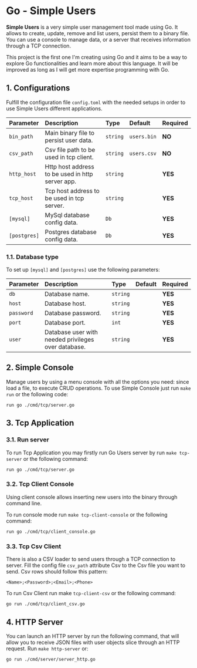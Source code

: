 # Go - Simple Users
**Simple Users** is a very simple user management tool made using Go.
It allows to create, update, remove and list users, persist them to a binary file.
You can use a console to manage data, or a server that receives information through a TCP connection.

This project is the first one I'm creating using Go and it aims to be a way to explore Go functionalities and learn more about this language.
It will be improved as long as I will get more expertise programming with Go.

## 1. Configurations

Fulfill the configuration file ``config.toml`` with the needed setups in order to use Simple Users different applications.

| Parameter | Description | Type | Default | Required |
|:---|:---|:---|:---|:---|
| ``bin_path`` | Main binary file to persist user data. | `string` | `users.bin` | **NO** |
| ``csv_path`` | Csv file path to be used in tcp client. | `string` | `users.csv` | **NO** |
| ``http_host`` | Http host address to be used in http server app. | `string` | ` ` | **YES** |
| ``tcp_host`` | Tcp host address to be used in tcp server. | `string` | ` ` | **YES** |
| ``[mysql]`` | MySql database config data. | `Db` | ` ` | **YES** |
| ``[postgres]`` | Postgres database config data. | `Db` | ` ` | **YES** |

### 1.1. Database type

To set up ``[mysql]`` and ``[postgres]`` use the following parameters:

| Parameter | Description | Type | Default | Required |
|:---|:---|:---|:---|:---|
| ``db`` | Database name. | `string` | ` ` | **YES** |
| ``host`` | Database host. | `string` | ` ` | **YES** |
| ``password`` | Database password. | `string` | ` ` | **YES** |
| ``port`` | Database port. | `int` | ` ` | **YES** |
| ``user`` | Database user with needed privileges over database. | `string` | ` ` | **YES** |

## 2. Simple Console

Manage users by using a menu console with all the options you need: since load a file, to execute CRUD operations.
To use Simple Console just run ``make run`` or the following code:

```
run go ./cmd/tcp/server.go
```

## 3. Tcp Application

### 3.1. Run server

To run Tcp Application you may firstly run Go Users server by run ``make tcp-server`` or the following command:

```
run go ./cmd/tcp/server.go
```

### 3.2. Tcp Client Console

Using client console allows inserting new users into the binary through command line.

To run console mode run ``make tcp-client-console`` or the following command:

```
run go ./cmd/tcp/client_console.go
```

### 3.3. Tcp Csv Client

There is also a CSV loader to send users through a TCP connection to server.
Fill the config file ``csv_path`` attribute Csv to the Csv file you want to send.
Csv rows should follow this pattern:

``<Name>;<Password>;<Email>;<Phone>``

To run Csv Client run make ``tcp-client-csv`` or the following command:

```
go run ./cmd/tcp/client_csv.go
```

## 4. HTTP Server

You can launch an HTTP server by run the following command, that will allow you to receive JSON files with user objects slice through an HTTP request.
Run ``make http-server`` or:

```
go run ./cmd/server/server_http.go
```
